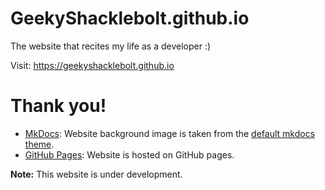 # GeekyShacklebolt.github.io
The website that recites my life as a developer :)

Visit: https://geekyshacklebolt.github.io

# Thank you!
- [MkDocs](https://www.mkdocs.org): Website background image is taken from the [default mkdocs theme](https://www.mkdocs.org/user-guide/styling-your-docs/#mkdocs).
- [GitHub Pages](https://pages.github.com): Website is hosted on GitHub pages.

**Note:** This website is under development.

